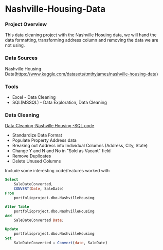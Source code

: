 # Nashville-Housing-Data

### Project Overview
 
This data cleaning project with the Nashville Hosuing data, we will hand the data formatting, transforming address column and removing the data we are not using.

### Data Sources

Nashville Housing Data(https://www.kaggle.com/datasets/tmthyjames/nashville-housing-data)

### Tools

- Excel - Data Cleaning
- SQL(MSSQL) - Data Exploration, Data Cleaning

### Data Cleaning

[Data Cleaning-Nashville Housing -SQL code](https://github.com/MingyuTheAnalyst/Nashville-Housing-Data/blob/main/NashvilleHousingSQL.sql)

- Standardize Data Format
- Populate Property Address data
- Breaking out Address into Individual Columns (Address, City, State)
- Change Y and N and No in "Sold as Vacant" field
- Remove Duplicates
- Delete Unused Columns

Include some interesting code/features worked with
```sql
Select
    SaleDateConverted,
    CONVERT(Date, SaleDate)
From
    portfolioproject.dbo.NashvilleHousing

Alter Table
    portfolioproject.dbo.NashvilleHousing
Add
    SaleDateConverted Date;

Update
    portfolioproject.dbo.NashvilleHousing
Set
    SaleDateConverted = Convert(date, SaleDate)
```
